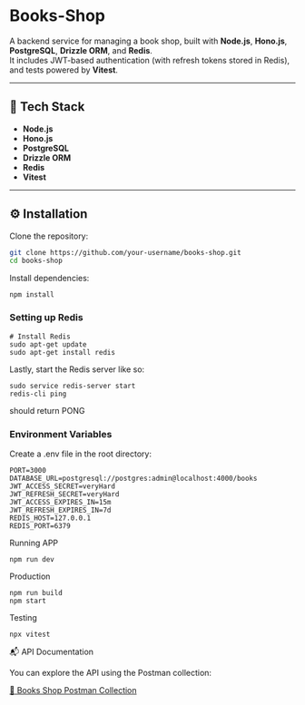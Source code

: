 #  Books-Shop

A backend service for managing a book shop, built with **Node.js**, **Hono.js**, **PostgreSQL**, **Drizzle ORM**, and **Redis**.  
It includes JWT-based authentication (with refresh tokens stored in Redis), and tests powered by **Vitest**.

---

## 🚀 Tech Stack
- **Node.js**  
- **Hono.js** 
- **PostgreSQL**  
- **Drizzle ORM**
- **Redis** 
- **Vitest**  

---

## ⚙️ Installation

Clone the repository:

```bash
git clone https://github.com/your-username/books-shop.git
cd books-shop
```

Install dependencies:

```
npm install
```

### Setting up Redis 
```
# Install Redis
sudo apt-get update
sudo apt-get install redis
```

Lastly, start the Redis server like so:

```
sudo service redis-server start
redis-cli ping     
```
should return PONG

### Environment Variables

Create a .env file in the root directory:
```
PORT=3000
DATABASE_URL=postgresql://postgres:admin@localhost:4000/books
JWT_ACCESS_SECRET=veryHard
JWT_REFRESH_SECRET=veryHard
JWT_ACCESS_EXPIRES_IN=15m
JWT_REFRESH_EXPIRES_IN=7d
REDIS_HOST=127.0.0.1
REDIS_PORT=6379
```

Running APP
```
npm run dev
```


Production
```
npm run build
npm start
```

Testing
```
npx vitest
```

📬 API Documentation 

You can explore the API using the Postman collection:

[📎 Books Shop Postman Collection](https://elamrosy.postman.co/workspace/Team-Workspace~86195b76-3f3d-4259-863c-a8daeae0f7d7/collection/47848321-dfcbb2f9-f73c-415d-b769-fe176abf4725?action=share&creator=47848321&active-environment=47848321-4ee2b62f-952c-4119-a2de-945ac6b87c21)










